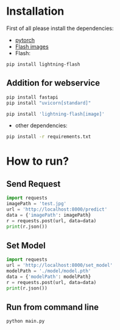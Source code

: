 # Installation
First of all please install the dependencies:
- [pytorch](https://pytorch.org/get-started/locally/)
- [Flash images](https://lightning-flash.readthedocs.io/en/latest/installation.html)
- Flash:

`pip install lightning-flash`
## Addition for webservice

```bash
pip install fastapi
pip install "uvicorn[standard]"
```

```bash
pip install 'lightning-flash[image]'
```
- other dependencies:
```bash
pip install -r requirements.txt 
```

# How to run?

## Send Request
```python
import requests
imagePath = 'test.jpg'
url = 'http://localhost:8000/predict'
data = {'imagePath': imagePath}
r = requests.post(url, data=data)
print(r.json())

```
## Set Model
```python
import requests
url = 'http://localhost:8000/set_model'
modelPath = './model/model.pth'
data = {'modelPath': modelPath}
r = requests.post(url, data=data)
print(r.json())
```
## Run from command line
```bash
python main.py
```